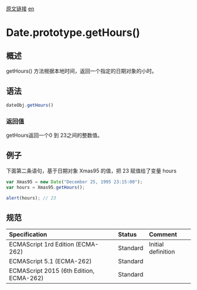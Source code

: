 <a href="https://developer.mozilla.org/zh-CN/docs/Web/JavaScript/Reference/Global_Objects/Date/getHours" target="_blank">原文链接</a>
<a href="https://developer.mozilla.org/en-US/docs/Web/JavaScript/Reference/Global_Objects/Date/getHours" target="_blank">en</a>

# Date.prototype.getHours()

## 概述

getHours() 方法根据本地时间，返回一个指定的日期对象的小时。

## 语法

```javascript
dateObj.getHours()
```

### 返回值

getHours返回一个0 到 23之间的整数值。

## 例子

下面第二条语句，基于日期对象 Xmas95 的值，把 23 赋值给了变量 hours

```javascript
var Xmas95 = new Date("December 25, 1995 23:15:00");
var hours = Xmas95.getHours();

alert(hours); // 23
```

## 规范

| Specification                           | Status   | Comment            |
|:----------------------------------------|:---------|:-------------------|
| ECMAScript 1rd Edition (ECMA-262)       | Standard | Initial definition |
| ECMAScript 5.1 (ECMA-262)               | Standard |                    |
| ECMAScript 2015 (6th Edition, ECMA-262) | Standard |                    |